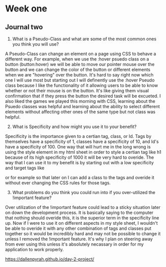 # Week one

## Journal two

1. What is a Pseudo-Class and what are some of the most common ones you think you will use?

A Pseudo-Class can change an element on a page using CSS to behave a different way. For example, when we use the :hover psuedo class on a button (button:hover) we will be able to move our pointer mouse over the button and we can change the color of the button or different elements when we are "hovering" over the button. It's hard to say right now which one I will use most but starting out I will definently use the :hover Pseudo class because I like the functionality of it allowing users to be able to know whether or not their mouse is on the button. It's like giving them visual confirmation that if they press the button the desired task will be excueted. I also liked the games we played this morning with CSS, learning about the Psuedo classes was helpful and learning about the ability to select different elements without affecting other ones of the same type but not class was helpful. 

2. What is Specificity and how might you use it to your benefit?

Specificity is the importance given to a certian tag, class, or Id. Tags by themselves have a specificity of 1, classes have a specificity of 10, and Id's have a specificity of 100. One way that will hurt me in the long wrong is using the style element in my html sheet in order to style a certian tag like h1 because of its high specificity of 1000 it will be very hard to overide. The way that I can use it to my benefit is by starting out with a low specificity and target tags like <div> or <body> for example so that later on I can add a class to the tags and overide it without ever changing the CSS rules for those tags. 

3. What problems do you think you could run into if you over-utilized the !important feature?

 Over utilization of the !important feature could lead to a sticky situation later on down the development process. It is basically saying to the computer that nothing should overide this, it is the superior term in the specificity line up. Now if I were to use it on different aspects in my style sheet, I wouldn't be able to overide it with any other combination of tags and classes put together so it would be incredibly hard and may not be possible to change it unless I removed the !important feature. It's why I plan on steering away from ever using this unless it's absolutely necassary in order for my application to work properly. 


https://dallenpyrah.github.io/day-2-project/

